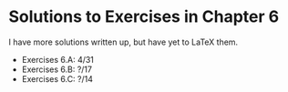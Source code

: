 # Solutions to Exercises in Chapter 6

I have more solutions written up, but have yet to LaTeX them.
- Exercises 6.A: 4/31
- Exercises 6.B: ?/17
- Exercises 6.C: ?/14